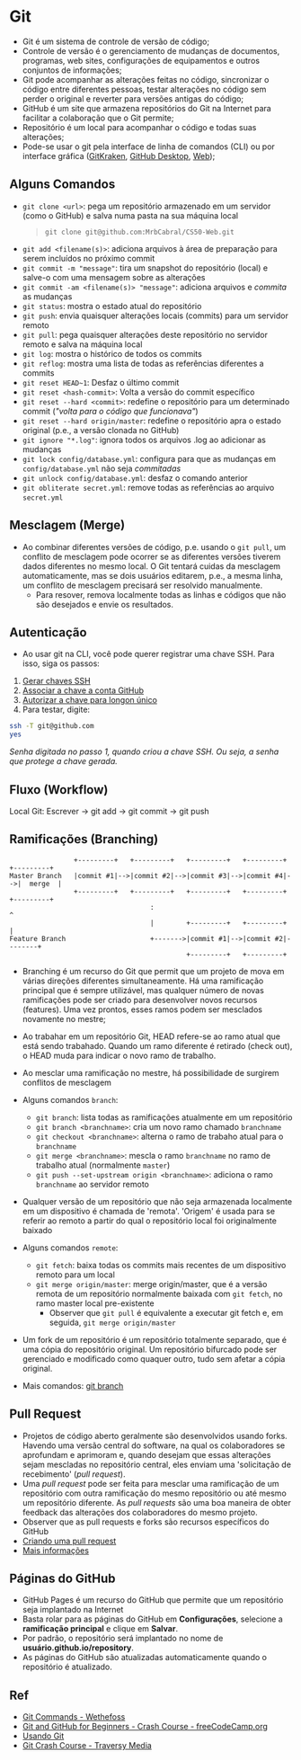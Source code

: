 # Git
- Git é um sistema de controle de versão de código;
- Controle de versão é o gerenciamento de mudanças de documentos, programas, web sites, configurações de equipamentos e outros conjuntos de informações;
- Git pode acompanhar as alterações feitas no código, sincronizar o código entre diferentes pessoas, testar alterações no código sem perder o original e reverter para versões antigas do código;
- GitHub é um site que armazena repositórios do Git na Internet para facilitar a colaboração que o Git permite;
- Repositório é um local para acompanhar o código e todas suas alterações;
- Pode-se usar o git pela interface de linha de comandos (CLI) ou por interface gráfica ([GitKraken](https://www.gitkraken.com/), [GitHub Desktop](https://desktop.github.com/), [Web](https://github.com/));

## Alguns Comandos
- `git clone <url>`: pega um repositório armazenado em um servidor (como o GitHub) e salva numa pasta na sua máquina local
    > `git clone git@github.com:MrbCabral/CS50-Web.git`
- `git add <filename(s)>`: adiciona arquivos à área de preparação para serem incluídos no próximo commit
- `git commit -m "message"`: tira um snapshot do repositório (local) e salve-o  com uma mensagem sobre as alterações
- `git commit -am <filename(s)> "message"`: adiciona arquivos e _commita_ as mudanças
- `git status`: mostra o estado atual do repositório
- `git push`: envia quaisquer alterações locais (commits) para um servidor remoto
- `git pull`: pega quaisquer alterações deste repositório no servidor remoto e salva na máquina local
- `git log`: mostra o histórico de todos os commits 
- `git reflog`: mostra uma lista de todas as referências diferentes a commits
- `git reset HEAD~1`: Desfaz o último commit
- `git reset <hash-commit>`: Volta a versão do commit específico
- `git reset --hard <commit>`: redefine o repositório para um determinado commit (_"volta para o código que funcionava"_)
- `git reset --hard origin/master`: redefine o repositório apra o estado original (p.e., a versão clonada no GitHub)
- `git ignore "*.log"`: ignora todos os arquivos .log ao adicionar as mudanças
- `git lock config/database.yml`: configura para que as mudanças em `config/database.yml` não seja _commitadas_
- `git unlock config/database.yml`: desfaz o comando anterior
- `git obliterate secret.yml`: remove todas as referências ao arquivo `secret.yml`

## Mesclagem (Merge)
- Ao combinar diferentes versões de código, p.e. usando o `git pull`, um conflito de mesclagem pode ocorrer se as diferentes versões tiverem dados diferentes no mesmo local. O Git tentará cuidas da mesclagem automaticamente, mas se dois usuários editarem, p.e., a mesma linha, um conflito de mesclagem precisará ser resolvido manualmente.
    - Para resover, remova localmente todas as linhas e códigos que não são desejados e envie os resultados.

## Autenticação
- Ao usar git na CLI, você pode querer registrar uma chave SSH. Para isso, siga os passos:
1. [Gerar chaves SSH](https://help.github.com/en/github/authenticating-to-github/generating-a-new-ssh-key-and-adding-it-to-the-ssh-agent)
2. [Associar a chave a conta GitHub](https://help.github.com/en/github/authenticating-to-github/adding-a-new-ssh-key-to-your-github-account)
3. [Autorizar a chave para longon único](https://help.github.com/en/github/authenticating-to-github/authorizing-an-ssh-key-for-use-with-saml-single-sign-on)
4. Para testar, digite:
```bash
ssh -T git@github.com
yes
```
_Senha digitada no passo 1, quando criou a chave SSH. Ou seja, a senha que protege a chave gerada._

## Fluxo (Workflow)
Local Git: Escrever -> git add -> git commit -> git push

## Ramificações (Branching)

```
                +---------+   +---------+   +---------+   +---------+   +---------+
Master Branch   |commit #1|-->|commit #2|-->|commit #3|-->|commit #4|-->|  merge  |
                +---------+   +---------+   +---------+   +---------+   +---------+
                                   :                                         ^
                                   |        +---------+   +---------+        |
Feature Branch                     +------->|commit #1|-->|commit #2|--------+
                                            +---------+   +---------+
```
- Branching é um recurso do Git que permit que um projeto de mova em várias direções diferentes simultaneamente. Há uma ramificação principal que é sempre utilizável, mas qualquer número de novas ramificações pode ser criado para desenvolver novos recursos (features). Uma vez prontos, esses ramos podem ser mesclados novamente no mestre;
- Ao trabahar em um repositório Git, HEAD refere-se ao ramo atual que está sendo trabahado. Quando um ramo diferente é retirado (check out), o HEAD muda para indicar o novo ramo de trabalho.
- Ao mesclar uma ramificação no mestre, há possibilidade de surgirem conflitos de mesclagem
- Alguns comandos `branch`:
    - `git branch`: lista todas as ramificações atualmente em um repositório
    - `git branch <branchname>`: cria um novo ramo chamado `branchname`
    - `git checkout <branchname>`: alterna o ramo de trabaho atual para o `branchname`
    - `git merge <branchname>`: mescla o ramo `branchname` no ramo de trabalho atual (normalmente `master`)
    - `git push --set-upstream origin <branchname>`: adiciona o ramo `branchname` ao servidor remoto

- Qualquer versão de um repositório que não seja armazenada localmente em um dispositivo é chamada de 'remota'. 'Origem' é usada para se referir ao remoto a partir do qual o repositório local foi originalmente baixado
- Alguns comandos `remote`:
    - `git fetch`: baixa todas os commits mais recentes de um dispositivo remoto para um local
    - `git merge origin/master`: merge origin/master, que é a versão remota de um repositório normalmente baixada com `git fetch`, no ramo master local pre-existente
        - Observer que `git pull` é equivalente a executar git fetch e, em seguida, `git merge origin/master`
- Um fork de um repositório é um repositório totalmente separado, que é uma cópia do repositório original. Um repositório bifurcado pode ser gerenciado e modificado como quaquer outro, tudo sem afetar a cópia original.
- Mais comandos: [git branch](https://devhints.io/git-branch)

## Pull Request
- Projetos de código aberto geralmente são desenvolvidos usando forks. Havendo uma versão central do software, na qual os colaboradores se aprofundam e aprimoram e, quando desejam que essas alterações sejam mescladas no repositório central, eles enviam uma 'solicitação de recebimento' (_pull request_).
- Uma _pull request_ pode ser feita para mesclar uma ramificação de um repositório com outra ramificação do mesmo repositório ou até mesmo um repositório diferente. As _pull requests_ são uma boa maneira de obter feedback das alterações dos colaboradores do mesmo projeto.
- Observer que as pull requests e forks são recursos específicos do GitHub
- [Criando uma pull request](https://help.github.com/pt/github/collaborating-with-issues-and-pull-requests/creating-a-pull-request)
- [Mais informações](https://help.github.com/pt/github/collaborating-with-issues-and-pull-requests)

## Páginas do GitHub
- GitHub Pages é um recurso do GitHub que permite que um repositório seja implantado na Internet
- Basta rolar para as páginas do GitHub em **Configurações**, selecione a **ramificação principal** e clique em **Salvar**.
- Por padrão, o repositório será implantado no nome de **usuário.github.io/repository**.
- As páginas do GitHub são atualizadas automaticamente quando o repositório é atualizado.

## Ref
- [Git Commands - Wethefoss](https://wethefoss.github.io/Git-Commands/)
- [Git and GitHub for Beginners - Crash Course - freeCodeCamp.org](https://www.youtube.com/watch?v=RGOj5yH7evk)
- [Usando Git](https://help.github.com/pt/github/using-git)
- [Git Crash Course - Traversy Media](https://www.youtube.com/watch?v=SWYqp7iY_Tc)